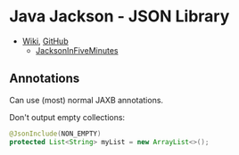 # Java Jackson - JSON Library

* [Wiki](http://wiki.fasterxml.com/JacksonHome), [GitHub](https://github.com/FasterXML/jackson)
    * [JacksonInFiveMinutes](http://wiki.fasterxml.com/JacksonInFiveMinutes)
    
## Annotations

Can use (most) normal JAXB annotations.

Don't output empty collections:

```java
@JsonInclude(NON_EMPTY)
protected List<String> myList = new ArrayList<>();
```